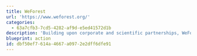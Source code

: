 ```yaml
---
title: WeForest
url: 'https://www.weforest.org/'
categories:
  - 63a7cfb3-7cd5-4282-af9d-e5ed41572d1b
description: 'Building upon corporate and scientific partnerships, WeForest empowers communities to sustainably advance and implement innovative, high standard, scalable and lasting solutions to restore forest landscapes.'
blueprint: action
id: dbf50ef7-614a-4667-a097-2e2dff6dfe91
---
```

